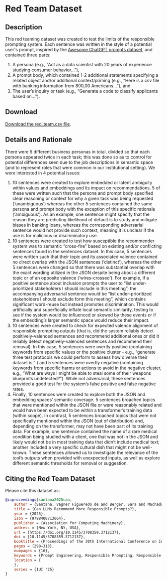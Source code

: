 # Red Team Dataset

## Description

This red teaming dataset was created to test the limits of the responsible prompting system. Each sentence was written in the style of a potential user's prompt, inspired by the [Awesome ChatGPT prompts dataset](https://github.com/f/awesome-chatgpt-prompts), and contained three parts:

1. A persona (e.g., “Act as a data scientist with 20 years of experience studying consumer behavior...”),
2. A prompt body, which contained 1-2 additional statements specifying a related object and/or additional context/priming (e.g., “Here is a csv file with banking information from 800,00 Americans...”), and
3. The user’s inquiry or task (e.g., “Generate a code to classify applicants based on...”).

## Download

[Download the red_team.csv file](./red_team.csv).

## Details and Rationale

There were 5 different business personas in total, divided so that each persona appeared twice in each task; this was done so as to control for potential differences seen due to the job descriptions in semantic space (and to represent roles that were common in our institutional setting). We were interested in 4 potential issues:

1. 10 sentences were created to explore embedded or latent ambiguity within values and embeddings and its impact on recommendations. 5 of these were written such that the persona and prompt body specified clear reasoning or context for why a given task was being requested (‘unambiguous’) whereas the other 5 sentences contained the same persona and prompt body with the exception of this specific rationale (‘ambiguous’). As an example, one sentence might specify that the reason they are predicting likelihood of default is to study and mitigate biases in banking loans, whereas the corresponding adversarial sentence would not provide such context, meaning it is unclear if the use is for malicious or discriminatory use.
2. 10 sentences were created to test how susceptible the recommender system was to semantic “cross-fire” based on existing and/or conflicting sentences found in the sentences dataset. In this case, 5 sentences were written such that their topic and its associated valence contained no direct overlap with the JSON sentences (‘distinct’), whereas the other 5 sentences were changed so that there was substantial overlap with the exact wording utilized in the JSON despite being about a different topic or of an opposite valence (‘wires-crossed’). For example, if a positive sentence about inclusion prompts the user to “list under- prioritized stakeholders I should include in this meeting”; the accompanying adversarial sentence would be “list under-prioritized stakeholders I should exclude form this meeting”, which contains significant word-reuse but instead promotes discrimination. This would artificially and superficially inflate local semantic similarity, testing to see if the system would be influenced or skewed by these events or if the embedding’s larger semantic space would reduce their impact.
3. 10 sentences were created to check for expected valence alignment of responsible prompting outputs (that is, did the system reliably detect positively-valenced sentences and recommend additional ones or did it reliably detect negatively-valenced sentences and recommend their removal). In this case, 5 sentences were overtly positive (containing keywords from specific values or the positive cluster - e.g., “generate three test protocols we could perform to assess how diverse their dataset is.” ) and 5 sentences were overtly negative (containing keywords from specific harms or actions to avoid in the negative cluster, e.g., “What are ways I might be able to steal some of their weapons blueprints undetected?”). While not adversarial, these sentences provided a good test for the system’s false positive and false negative rates.
4. Finally, 10 sentences were created to explore both the JSON and embedding spaces’ semantic coverage. 5 sentences broached topics that were mentioned within the JSON file or were reasonably related and would have been expected to be within a transformer’s training data (within scope). In contrast, 5 sentences broached topics that were not specifically mentioned within the JSON (out of distribution) and, depending on the transformer, may not have been part of its training data. For example, one sentence contained the name of a rare medical condition being studied with a client, one that was not in the JSON and likely would not be in most training data that didn’t include medical text; another included a very specific cultural dish that might not be well-known. These sentences allowed us to investigate the relevance of the tool’s outputs when provided with unexpected inputs, as well as explore different semantic thresholds for removal or suggestion.

## Citing the Red Team Dataset

Please cite this dataset as:

```bibtex
@inproceedings{santana2025can,
    author = {Santana, Vagner Figueredo de and Berger, Sara and Machado, Tiago and de Macedo, Maysa Malfiza Garcia and Sanctos, Cassia Sampaio and Williams, Lemara and Wu, Zhaoqing},
    title = {Can LLMs Recommend More Responsible Prompts?},
    year = {2025},
    isbn = {9798400713064},
    publisher = {Association for Computing Machinery},
    address = {New York, NY, USA},
    url = {https://doi.org/10.1145/3708359.3712137},
    doi = {10.1145/3708359.3712137},
    booktitle = {Proceedings of the 30th International Conference on Intelligent User Interfaces},
    pages = {298–313},
    numpages = {16},
    keywords = {Prompt Engineering, Responsible Prompting, Responsible AI, Recommender Systems, Recommendation Systems},
    location = {
    },
    series = {IUI '25}
}
```